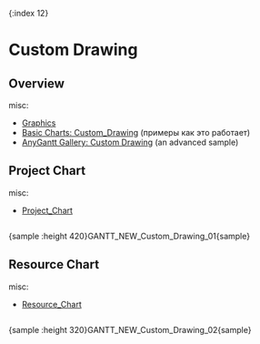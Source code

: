 {:index 12}
# Custom Drawing

## Overview

misc:

* [Graphics](../Graphics)
* [Basic Charts: Custom_Drawing](../Basic_Charts/Custom_Drawing) (примеры как это работает)
* [AnyGantt Gallery: Custom Drawing](https://www.anychart.com/products/anygantt/gallery/Gantt_General_Features/Custom_Drawing.php) (an advanced sample)

## Project Chart

misc:

* [Project_Chart](Project_Chart)


```

```

{sample :height 420}GANTT\_NEW\_Custom\_Drawing\_01{sample}

## Resource Chart

misc:

* [Resource_Chart](Resource_Chart)


```

```

{sample :height 320}GANTT\_NEW\_Custom\_Drawing\_02{sample}